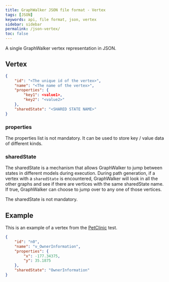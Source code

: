 ```yaml
---
title: GraphWalker JSON file format - Vertex
tags: [JSON]
keywords: api, file format, json, vertex
sidebar: sidebar
permalink: /json-vertex/
toc: false
---
```



A single GraphWalker vertex representation in JSON.

## Vertex

```json
{
    "id": "<The unique id of the vertex>",
    "name": "<The name of the vertex>",
    "properties": {
        "key1": <value1>,
        "key2": "<value2>"
    },
    "sharedState": "<SHARED STATE NAME>"
}
```

### properties

The properties list is not mandatory. It can be used to store key / value data of different kinds.

### sharedState

The sharedState is a mechanism that allows GraphWalker to jump between states in different models during execution.
During path generation, if a vertex with a `sharedState` is encountered, GraphWalker will look in all the other graphs
 and see if there are vertices with the same sharedState name. If true, GraphWalker can choose to jump over to any one
 of those vertices.

The sharedState is not mandatory.


## Example

This is an example of a vertex from the [PetClinic](/petclinic/) test.

```json
{
    "id": "n0",
    "name": "v_OwnerInformation",
    "properties": {
        "x": -177.34375,
        "y": 35.1875
    },
    "sharedState": "OwnerInformation"
}
```